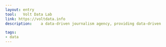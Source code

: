 ```yaml
---
layout: entry
tool:	Volt Data Lab
link: https://voltdata.info
description:	a data-driven journalism agency, providing data-driven investigations, research, news stories, visualizations, interactives, on-demand projects and training to media companies and NGOs

tags:
- data
---
```

